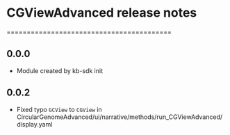 # CGViewAdvanced release notes
=========================================

0.0.0
-----
* Module created by kb-sdk init

0.0.2
-----
* Fixed typo `GCView` to `CGView` in CircularGenomeAdvanced/ui/narrative/methods/run_CGViewAdvanced/display.yaml
